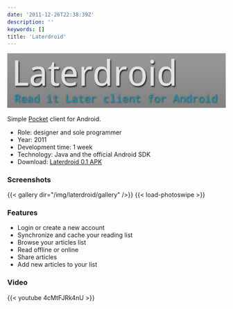 ```yaml
---
date: '2011-12-26T22:38:39Z'
description: ''
keywords: []
title: 'Laterdroid'
---
```


![laterdroid](/img/laterdroid/laterdroid.png)

Simple [Pocket](http://getpocket.com) client for Android.

- Role: designer and sole programmer
- Year: 2011
- Development time: 1 week
- Technology: Java and the official Android SDK
- Download: [Laterdroid 0.1 APK](http://dl.dropbox.com/u/1439807/Laterdroid.apk)

### Screenshots

{{< gallery dir="/img/laterdroid/gallery" />}}
{{< load-photoswipe >}}

### Features

- Login or create a new account
- Synchronize and cache your reading list
- Browse your articles list
- Read offline or online
- Share articles
- Add new articles to your list

### Video

{{< youtube 4cMtFJRk4nU >}}
